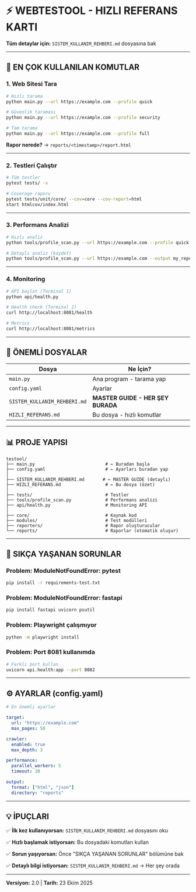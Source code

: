 # ⚡ WEBTESTOOL - HIZLI REFERANS KARTI

**Tüm detaylar için:** `SISTEM_KULLANIM_REHBERI.md` dosyasına bak

---

## 🚀 EN ÇOK KULLANILAN KOMUTLAR

### 1. Web Sitesi Tara

```bash
# Hızlı tarama
python main.py --url https://example.com --profile quick

# Güvenlik taraması
python main.py --url https://example.com --profile security

# Tam tarama
python main.py --url https://example.com --profile full
```

**Rapor nerede?** → `reports/<timestamp>/report.html`

---

### 2. Testleri Çalıştır

```bash
# Tüm testler
pytest tests/ -v

# Coverage raporu
pytest tests/unit/core/ --cov=core --cov-report=html
start htmlcov/index.html
```

---

### 3. Performans Analizi

```bash
# Hızlı analiz
python tools/profile_scan.py --url https://example.com --profile quick

# Detaylı analiz (kaydet)
python tools/profile_scan.py --url https://example.com --output my_report.json
```

---

### 4. Monitoring

```bash
# API başlat (Terminal 1)
python api/health.py

# Health check (Terminal 2)
curl http://localhost:8081/health

# Metrics
curl http://localhost:8081/metrics
```

---

## 📁 ÖNEMLİ DOSYALAR

| Dosya | Ne İçin? |
|-------|----------|
| `main.py` | Ana program - tarama yap |
| `config.yaml` | Ayarlar |
| `SISTEM_KULLANIM_REHBERI.md` | **MASTER GUIDE - HER ŞEY BURADA** |
| `HIZLI_REFERANS.md` | Bu dosya - hızlı komutlar |

---

## 📊 PROJE YAPISI

```
testool/
├── main.py                           # ← Buradan başla
├── config.yaml                       # ← Ayarları buradan yap
│
├── SISTEM_KULLANIM_REHBERI.md       # ← MASTER GUIDE (detaylı)
├── HIZLI_REFERANS.md                 # ← Bu dosya (özet)
│
├── tests/                            # Testler
├── tools/profile_scan.py             # Performans analizi
├── api/health.py                     # Monitoring API
│
├── core/                             # Kaynak kod
├── modules/                          # Test modülleri
├── reporters/                        # Rapor oluşturucular
└── reports/                          # Raporlar (otomatik oluşur)
```

---

## 🐛 SIKÇA YAŞANAN SORUNLAR

### Problem: ModuleNotFoundError: pytest
```bash
pip install -r requirements-test.txt
```

### Problem: ModuleNotFoundError: fastapi
```bash
pip install fastapi uvicorn psutil
```

### Problem: Playwright çalışmıyor
```bash
python -m playwright install
```

### Problem: Port 8081 kullanımda
```bash
# Farklı port kullan
uvicorn api.health:app --port 8082
```

---

## ⚙️ AYARLAR (config.yaml)

```yaml
# En önemli ayarlar

target:
  url: "https://example.com"
  max_pages: 50

crawler:
  enabled: true
  max_depth: 3

performance:
  parallel_workers: 5
  timeout: 30

output:
  format: ["html", "json"]
  directory: "reports"
```

---

## 💡 İPUÇLARI

✅ **İlk kez kullanıyorsan:** `SISTEM_KULLANIM_REHBERI.md` dosyasını oku

✅ **Hızlı başlamak istiyorsan:** Bu dosyadaki komutları kullan

✅ **Sorun yaşıyorsan:** Önce "SIKÇA YAŞANAN SORUNLAR" bölümüne bak

✅ **Detaylı bilgi istiyorsan:** `SISTEM_KULLANIM_REHBERI.md` → Her şey orada

---

**Versiyon:** 2.0 | **Tarih:** 23 Ekim 2025
